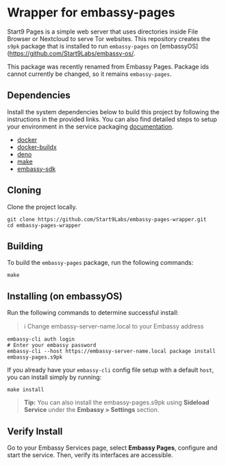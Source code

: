 # Wrapper for embassy-pages

Start9 Pages is a simple web server that uses directories inside File Browser or Nextcloud to serve Tor websites. This repository creates the `s9pk` package that is installed to run `embassy-pages` on [embassyOS](https://github.com/Start9Labs/embassy-os/. 

This package was recently renamed from Embassy Pages. Package ids cannot currently be changed, so it remains `embassy-pages`.

## Dependencies

Install the system dependencies below to build this project by following the instructions in the provided links. You can also find detailed steps to setup your environment in the service packaging [documentation](https://github.com/Start9Labs/service-pipeline#development-environment).

- [docker](https://docs.docker.com/get-docker)
- [docker-buildx](https://docs.docker.com/buildx/working-with-buildx/)
- [deno](https://deno.land/#installation)
- [make](https://www.gnu.org/software/make/)
- [embassy-sdk](https://github.com/Start9Labs/embassy-os/tree/master/backend)

## Cloning

Clone the project locally.

```
git clone https://github.com/Start9Labs/embassy-pages-wrapper.git
cd embassy-pages-wrapper
```

## Building

To build the `embassy-pages` package, run the following commands:

```
make
```

## Installing (on embassyOS)

Run the following commands to determine successful install:
> :information_source: Change embassy-server-name.local to your Embassy address

```
embassy-cli auth login
# Enter your embassy password
embassy-cli --host https://embassy-server-name.local package install embassy-pages.s9pk
```

If you already have your `embassy-cli` config file setup with a default `host`, you can install simply by running:

```
make install
```

>**Tip:** You can also install the embassy-pages.s9pk using **Sideload Service** under the **Embassy > Settings** section.

## Verify Install

Go to your Embassy Services page, select **Embassy Pages**, configure and start the service. Then, verify its interfaces are accessible.
